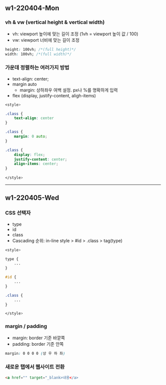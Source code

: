 ## w1-220404-Mon

### vh & vw (vertical height & vertical width)
* vh: viewport 높이에 맞는 길이 조정 (1vh = viewport 높이 값 / 100)
* vw: viewport 너비에 맞는 길이 조정

```css
height: 100vh; /*(full height)*/
width: 100vh; /*(full width)*/
```

### 가운데 정렬하는 여러가지 방법
* text-align: center;
* margin auto
    * margin: 상하좌우 여백 설정. px나 %를 명확하게 입력
* flex (display, justify-content, aligh-items)

```css
<style>

.class {
    text-align: center
}

.class {
    margin: 0 auto;
}

.class {
    display: flex;
    justify-content: center;
    align-items: center;
}
 
</style>
```

-----

## w1-220405-Wed

### CSS 선택자
* type
* id
* class
* Cascading 순위: in-line style > #id > .class > tag(type)

```css
<style>

type {
    ...
}

#id {
    ...
}

.class {
    ...
}

</style>
```

### margin / padding
* margin: border 기준 바깥쪽
* padding: border 기준 안쪽

```css
margin: 0 0 0 0 (상 우 하 좌)
```

### 새로운 탭에서 웹사이트 전환

```html
<a href="" target="_blank>내용</a>
```
